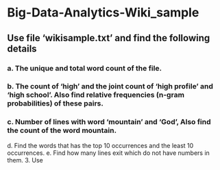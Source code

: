 # Big-Data-Analytics-Wiki_sample
## Use file ‘wikisample.txt’ and find the following details
### a. The unique and total word count of the file.
### b. The count of ‘high’ and the joint count of ‘high profile’ and ‘high school’. Also find relative frequencies (n-gram probabilities) of these pairs.
### c. Number of lines with word ‘mountain’ and ‘God’, Also find the count of the word mountain.
d. Find the words that has the top 10 occurrences and the least 10 occurrences.
e. Find how many lines exit which do not have numbers in them.
3. Use
